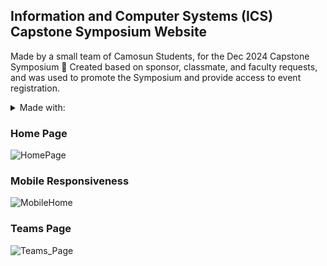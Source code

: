 ## Information and Computer Systems (ICS) Capstone Symposium Website

Made by a small team of Camosun Students, for the Dec 2024 Capstone Symposium :partying_face:
Created based on sponsor, classmate, and faculty requests, and was used to promote the Symposium and provide access to event registration.

<details>
<summary>Made with:</summary>
- React, Tailwind CSS, NextUI, & Vite
</details>

### Home Page
![HomePage](https://github.com/user-attachments/assets/da294079-489f-41c1-9a3f-e6a1f150e77a)

### Mobile Responsiveness
![MobileHome](https://github.com/user-attachments/assets/9f3243a6-03ac-4ecd-b6c3-b690bd7e4cb0)

### Teams Page
![Teams_Page](https://github.com/user-attachments/assets/e9acd6fd-73fb-4ef0-b653-941940a1c437)
